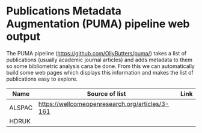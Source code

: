 # Publications Metadata Augmentation (PUMA) pipeline web output

The PUMA pipeline (https://github.com/OllyButters/puma/) takes a list of publications (usually academic journal articles) and adds metadata to them so some bibliometric analysis cana be done. From this we can automatically build some web pages which displays this information and makes the list of publications easy to explore.


| Name   | Source of list                                  | Link |
| ---    | ---                                             | --- | 
| ALSPAC | https://wellcomeopenresearch.org/articles/3-161 | | 
| HDRUK  | | |
